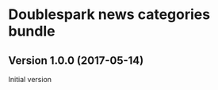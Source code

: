 Doublespark news categories bundle
==================================

Version 1.0.0 (2017-05-14)
--------------------------
Initial version
